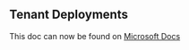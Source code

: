 ## Tenant Deployments

This doc can now be found on [Microsoft Docs](https://docs.microsoft.com/power-platform/guidance/coe/cli/alm/scenarios/tenant-deployments)